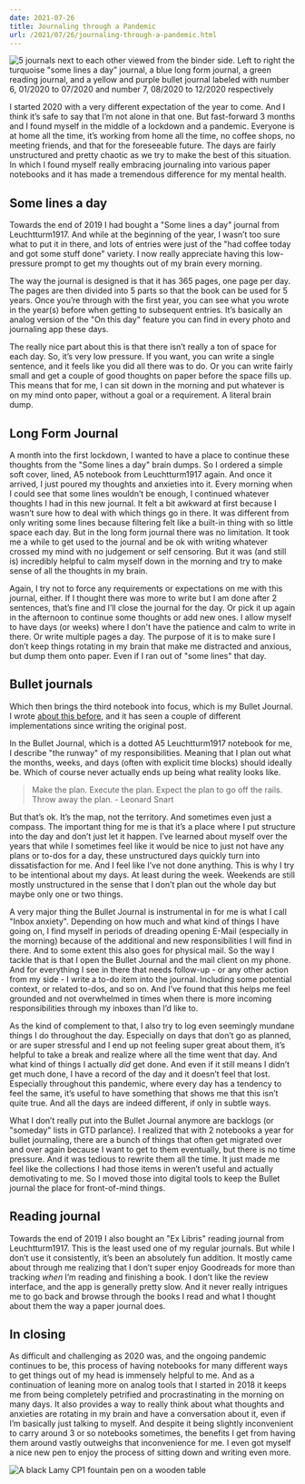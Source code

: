 ```yaml
---
date: 2021-07-26
title: Journaling through a Pandemic
url: /2021/07/26/journaling-through-a-pandemic.html
---
```


![5 journals next to each other viewed from the binder side. Left to right the turquoise "some lines a day" journal, a blue long form journal, a green reading journal, and a yellow and purple bullet journal labeled with number 6, 01/2020 to 07/2020 and number 7, 08/2020 to 12/2020 respectively ](/images/journaling-through-a-pandemic/journal-overview.png "Overview of my paper journals") 

I started 2020 with a very different expectation of the year to come. And I think it’s safe to say that I’m not alone in that one. But fast-forward 3 months and I found myself in the middle of a lockdown and a pandemic. Everyone is at home all the time, it’s working from home all the time, no coffee shops, no meeting friends, and that for the foreseeable future. The days are fairly unstructured and pretty chaotic as we try to make the best of this situation. In which I found myself really embracing journaling into various paper notebooks and it has made a tremendous difference for my mental health.

## Some lines a day

Towards the end of 2019 I had bought a "Some lines a day" journal from Leuchtturm1917. And while at the beginning of the year, I wasn’t too sure what to put it in there, and lots of entries were just of the "had coffee today and got some stuff done" variety. I now really appreciate having this low-pressure prompt to get my thoughts out of my brain every morning.

The way the journal is designed is that it has 365 pages, one page per day. The pages are then divided into 5 parts so that the book can be used for 5 years. Once you’re through with the first year, you can see what you wrote in the year(s) before when getting to subsequent entries. It’s basically an analog version of the "On this day" feature you can find in every photo and journaling app these days.

The really nice part about this is that there isn’t really a ton of space for each day. So, it’s very low pressure. If you want, you can write a single sentence, and it feels like you did all there was to do. Or you can write fairly small and get a couple of good thoughts on paper before the space fills up. This means that for me, I can sit down in the morning and put whatever is on my mind onto paper, without a goal or a requirement. A literal brain dump.

## Long Form Journal

A month into the first lockdown, I wanted to have a place to continue these thoughts from the "Some lines a day" brain dumps. So I ordered a simple soft cover, lined, A5 notebook from Leuchtturm1917 again. And once it arrived, I just poured my thoughts and anxieties into it. Every morning when I could see that some lines wouldn’t be enough, I continued whatever thoughts I had in this new journal. It felt a bit awkward at first because I wasn’t sure how to deal with which things go in there. It was different from only writing some lines because filtering felt like a built-in thing with so little space each day. But in the long form journal there was no limitation. It took me a while to get used to the journal and be ok with writing whatever crossed my mind with no judgement or self censoring. But it was (and still is) incredibly helpful to calm myself down in the morning and try to make sense of all the thoughts in my brain.

Again, I try not to force any requirements or expectations on me with this journal, either. If I thought there was more to write but I am done after 2 sentences, that’s fine and I’ll close the journal for the day. Or pick it up again in the afternoon to continue some thoughts or add new ones. I allow myself to have days (or weeks) where I don't have the patience and calm to write in there. Or write multiple pages a day. The purpose of it is to make sure I don’t keep things rotating in my brain that make me distracted and anxious, but dump them onto paper. Even if I ran out of "some lines" that day.

## Bullet journals

Which then brings the third notebook into focus, which is my Bullet Journal. I wrote [about this before](https://unwiredcouch.com/2019/07/05/pen-and-paper.html "Pen & Paper on unwiredcouch.com "), and it has seen a couple of different implementations since writing the original post.

In the Bullet Journal, which is a dotted A5 Leuchtturm1917 notebook for me, I describe "the runway" of my responsibilities. Meaning that I plan out what the months, weeks, and days (often with explicit time blocks) should ideally be. Which of course never actually ends up being what reality looks like.

> Make the plan. Execute the plan. Expect the plan to go off the rails. Throw away the plan. - Leonard Snart 

But that’s ok. It’s the map, not the territory. And sometimes even just a compass. The important thing for me is that it’s a place where I put structure into the day and don’t just let it happen. I’ve learned about myself over the years that while I sometimes feel like it would be nice to just not have any plans or to-dos for a day, these unstructured days quickly turn into dissatisfaction for me. And I feel like I’ve not done anything. This is why I try to be intentional about my days. At least during the week. Weekends are still mostly unstructured in the sense that I don’t plan out the whole day but maybe only one or two things.

A very major thing the Bullet Journal is instrumental in for me is what I call "Inbox anxiety". Depending on how much and what kind of things I have going on, I find myself in periods of dreading opening E-Mail (especially in the morning) because of the additional and new responsibilities I will find in there. And to some extent this also goes for physical mail. So the way I tackle that is that I open the Bullet Journal and the mail client on my phone. And for everything I see in there that needs follow-up - or any other action from my side - I write a to-do item into the journal. Including some potential context, or related to-dos, and so on. And I’ve found that this helps me feel grounded and not overwhelmed in times when there is more incoming responsibilities through my inboxes than I’d like to.

As the kind of complement to that, I also try to log even seemingly mundane things I do throughout the day. Especially on days that don’t go as planned, or are super stressful and I end up not feeling super great about them, it’s helpful to take a break and realize where all the time went that day. And what kind of things I actually _did_ get done. And even if it still means I didn’t get much done, I have a record of the day and it doesn’t feel that lost. Especially throughout this pandemic, where every day has a tendency to feel the same, it’s useful to have something that shows me that this isn’t quite true. And all the days are indeed different, if only in subtle ways. 

What I don’t really put into the Bullet Journal anymore are backlogs (or "someday" lists in GTD parlance). I realized that with 2 notebooks a year for bullet journaling, there are a bunch of things that often get migrated over and over again because I want to get to them eventually, but there is no time pressure. And it was tedious to rewrite them all the time. It just made me feel like the collections I had those items in weren’t useful and actually demotivating to me. So I moved those into digital tools to keep the Bullet journal the place for front-of-mind things. 

## Reading journal
Towards the end of 2019 I also bought an "Ex Libris" reading journal from Leuchtturm1917. This is the least used one of my regular journals. But while I don’t use it consistently, it’s been an absolutely fun addition. It mostly came about through me realizing that I don’t super enjoy Goodreads for more than tracking _when_ I’m reading and finishing a book. I don’t like the review interface, and the app is generally pretty slow. And it never really intrigues me to go back and browse through the books I read and what I thought about them the way a paper journal does.

## In closing

As difficult and challenging as 2020 was, and the ongoing pandemic continues to be, this process of having notebooks for many different ways to get things out of my head is immensely helpful to me. And as a continuation of leaning more on analog tools that I started in 2018 it keeps me from being completely petrified and procrastinating in the morning on many days. It also provides a way to really think about what thoughts and anxieties are rotating in my brain and have a conversation about it, even if I’m basically just talking to myself. And despite it being slightly inconvenient to carry around 3 or so notebooks sometimes, the benefits I get from having them around vastly outweighs that inconvenience for me. I even got myself a nice new pen to enjoy the process of sitting down and writing even more.

![A black Lamy CP1 fountain pen on a wooden table](/images/journaling-through-a-pandemic/lamy-cp1.png "Lamy CP1 fountain pen")
